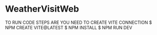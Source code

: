 # WeatherVisitWeb
TO RUN CODE STEPS ARE
YOU NEED TO CREATE VITE CONNECTION 
$ NPM CREATE VITE@LATEST 
$ NPM INSTALL
$ NPM RUN DEV 

